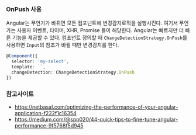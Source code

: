 ### OnPush 사용
Angular는 무언가가 바뀌면 모든 컴포넌트에 변경감지로직을 실행시킨다. 여기서 무언가는 사용자 이벤트, 타이머, XHR, Promise 들이 해당한다. 
Angular는 빠르지만 더 빠른 기능을 제공할 수 있다. 컴포넌트 정의할 때 `ChangeDetectionStrategy.OnPush`를 사용하면 `Input`의 참조가 바뀔 때만 변경감지를 한다. 
```ts
@Component({
  selector: 'my-select',
  template: ``,
  changeDetection: ChangeDetectionStrategy.OnPush
})
```

### 참고사이트
- https://netbasal.com/optimizing-the-performance-of-your-angular-application-f222f1c16354
- https://medium.com/@spp020/44-quick-tips-to-fine-tune-angular-performance-9f5768f5d945